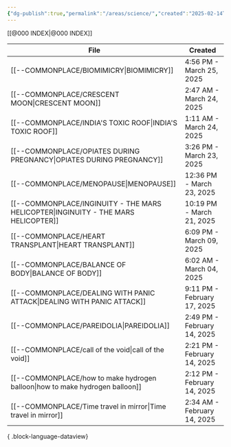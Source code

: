 ```yaml
---
{"dg-publish":true,"permalink":"/areas/science/","created":"2025-02-14T02:46:03.212+08:00","updated":"2025-03-25T19:11:53.249+08:00"}
---
```



[[@000 INDEX\|@000 INDEX]]



| File                                                                                  | Created                     |
| ------------------------------------------------------------------------------------- | --------------------------- |
| [[--COMMONPLACE/BIOMIMICRY\|BIOMIMICRY]]                                           | 4:56 PM - March 25, 2025    |
| [[--COMMONPLACE/CRESCENT MOON\|CRESCENT MOON]]                                     | 2:47 AM - March 24, 2025    |
| [[--COMMONPLACE/INDIA'S TOXIC ROOF\|INDIA'S TOXIC ROOF]]                           | 1:11 AM - March 24, 2025    |
| [[--COMMONPLACE/OPIATES DURING PREGNANCY\|OPIATES DURING PREGNANCY]]               | 3:26 PM - March 23, 2025    |
| [[--COMMONPLACE/MENOPAUSE\|MENOPAUSE]]                                             | 12:36 PM - March 23, 2025   |
| [[--COMMONPLACE/INGINUITY - THE MARS HELICOPTER\|INGINUITY - THE MARS HELICOPTER]] | 10:19 PM - March 21, 2025   |
| [[--COMMONPLACE/HEART TRANSPLANT\|HEART TRANSPLANT]]                               | 6:09 PM - March 09, 2025    |
| [[--COMMONPLACE/BALANCE OF BODY\|BALANCE OF BODY]]                                 | 6:02 AM - March 04, 2025    |
| [[--COMMONPLACE/DEALING WITH PANIC ATTACK\|DEALING WITH PANIC ATTACK]]             | 9:11 PM - February 17, 2025 |
| [[--COMMONPLACE/PAREIDOLIA\|PAREIDOLIA]]                                           | 2:49 PM - February 14, 2025 |
| [[--COMMONPLACE/call of the void\|call of the void]]                               | 2:21 PM - February 14, 2025 |
| [[--COMMONPLACE/how to make hydrogen balloon\|how to make hydrogen balloon]]       | 2:12 PM - February 14, 2025 |
| [[--COMMONPLACE/Time travel in mirror\|Time travel in mirror]]                     | 2:34 AM - February 14, 2025 |

{ .block-language-dataview}
